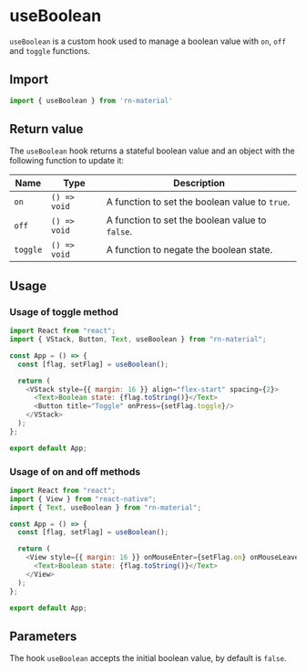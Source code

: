# useBoolean

`useBoolean` is a custom hook used to manage a boolean value with `on`, `off`
and `toggle` functions.

## Import

```js
import { useBoolean } from 'rn-material'
```

## Return value

The `useBoolean` hook returns a stateful boolean value and an object with the following function to update it:

| Name     | Type         | Description                                     |
| -------- | ------------ | ----------------------------------------------- |
| `on`     | `() => void` | A function to set the boolean value to `true`.  |
| `off`    | `() => void` | A function to set the boolean value to `false`. |
| `toggle` | `() => void` | A function to negate the boolean state.         |

## Usage

### Usage of toggle method

```js with-preview
import React from "react";
import { VStack, Button, Text, useBoolean } from "rn-material";

const App = () => {
  const [flag, setFlag] = useBoolean();

  return (
    <VStack style={{ margin: 16 }} align="flex-start" spacing={2}>
      <Text>Boolean state: {flag.toString()}</Text>
      <Button title="Toggle" onPress={setFlag.toggle}/>
    </VStack>
  );
};

export default App;
```

### Usage of on and off methods

```js with-preview
import React from "react";
import { View } from "react-native";
import { Text, useBoolean } from "rn-material";

const App = () => {
  const [flag, setFlag] = useBoolean();

  return (
    <View style={{ margin: 16 }} onMouseEnter={setFlag.on} onMouseLeave={setFlag.off}>
      <Text>Boolean state: {flag.toString()}</Text>
    </View>
  );
};

export default App;
```

## Parameters

The hook `useBoolean` accepts the initial boolean value, by default is `false`.
